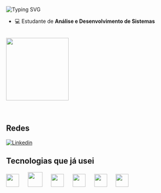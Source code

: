 <br>

![Typing SVG](https://readme-typing-svg.demolab.com/?size=36&center=true&width=1000&lines=Olá,+seja+bem-vindo!)



- 💻 Estudante de **Análise e Desenvolvimento de Sistemas** 

<br>

<div align="left">  
  <img height="170px" src="https://github-readme-stats.vercel.app/api/top-langs/?username=santiagohenrique&layout=compact&hide_border=false&title_color=149FBB&text_color=08C4D8&bg_color=12171E" />
</div>

<br>
<br>

## Redes
[![Linkedin](https://img.shields.io/badge/LinkedIn-12171E?style=for-the-badge&logo=linkedin&logoColor=blue)](https://www.linkedin.com/in/henrique-santiago-pires/)


## Tecnologias que já usei
<div>

  <img width="35px" src="https://cdn.jsdelivr.net/gh/devicons/devicon/icons/javascript/javascript-original.svg" />&nbsp;&nbsp;&nbsp;&nbsp;&nbsp;
  <img width="40px" src="https://cdn.jsdelivr.net/gh/devicons/devicon/icons/java/java-original.svg" />&nbsp;&nbsp;&nbsp;&nbsp;&nbsp;
  <img width="35px" src="https://cdn.jsdelivr.net/gh/devicons/devicon/icons/html5/html5-original.svg" />&nbsp;&nbsp;&nbsp;&nbsp;&nbsp;
  <img width="35px" src="https://cdn.jsdelivr.net/gh/devicons/devicon/icons/css3/css3-original.svg" />&nbsp;&nbsp;&nbsp;&nbsp;&nbsp;
  <img width="35px" src="https://cdn.jsdelivr.net/gh/devicons/devicon/icons/nodejs/nodejs-original.svg" />&nbsp;&nbsp;&nbsp;&nbsp;&nbsp;
  <img width="35px" src="https://cdn.jsdelivr.net/gh/devicons/devicon/icons/git/git-original.svg" />




</div>
